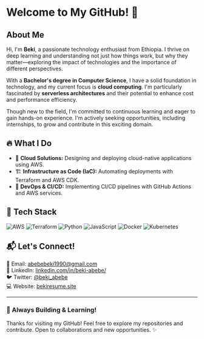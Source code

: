 # Welcome to My GitHub! 👋

## About Me
Hi, I'm **Beki**, a passionate technology enthusiast from Ethiopia. I thrive on deep learning and understanding not just how things work, but why they matter—exploring the impact of technologies and the importance of different perspectives.

With a **Bachelor's degree in Computer Science**, I have a solid foundation in technology, and my current focus is **cloud computing**. I'm particularly fascinated by **serverless architectures** and their potential to enhance cost and performance efficiency.

Though new to the field, I'm committed to continuous learning and eager to gain hands-on experience. I'm actively seeking opportunities, including internships, to grow and contribute in this exciting domain.

## 🔥 What I Do
- 🚀 **Cloud Solutions:** Designing and deploying cloud-native applications using AWS.
- 🏗 **Infrastructure as Code (IaC):** Automating deployments with Terraform and AWS CDK.
- 📡 **DevOps & CI/CD:** Implementing CI/CD pipelines with GitHub Actions and AWS services.

## 🔧 Tech Stack
![AWS](https://img.shields.io/badge/AWS-%23FF9900.svg?style=flat&logo=amazonaws&logoColor=white) 
![Terraform](https://img.shields.io/badge/Terraform-%235835CC.svg?style=flat&logo=terraform&logoColor=white) 
![Python](https://img.shields.io/badge/Python-%233776AB.svg?style=flat&logo=python&logoColor=white) 
![JavaScript](https://img.shields.io/badge/JavaScript-%23F7DF1E.svg?style=flat&logo=javascript&logoColor=black) 
![Docker](https://img.shields.io/badge/Docker-%230099E5.svg?style=flat&logo=docker&logoColor=white)
![Kubernetes](https://img.shields.io/badge/Kubernetes-%23326CE5.svg?style=flat&logo=kubernetes&logoColor=white)

## 📬 Let's Connect!
📧 Email: [abebebeki1990@gmail.com](mailto:abebebeki1990@gmail.com.com)  
🔗 LinkedIn: [linkedin.com/in/beki-abebe/](https://www.linkedin.com/in/beki-abebe/)  
🐦 Twitter: [@beki_abebe](https://x.com/beki_abebe)  
💻 Website: [bekiresume.site](https://bekiresume.site)  

---
### 🚀 Always Building & Learning! 
Thanks for visiting my GitHub! Feel free to explore my repositories and contribute. Open to collaborations and new opportunities. ✨
